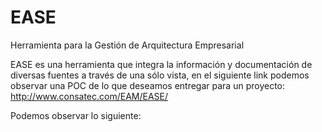 # EASE
Herramienta para la Gestión de Arquitectura Empresarial

EASE es una herramienta que integra la información y documentación de diversas fuentes a través de una sólo vista, en el siguiente link podemos observar una POC de lo que deseamos entregar para un proyecto:
http://www.consatec.com/EAM/EASE/

Podemos observar lo siguiente:
